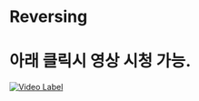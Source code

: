 # Reversing
# 아래 클릭시 영상 시청 가능.
[![Video Label](http://img.youtube.com/vi/1C_Xw9J4-Rc/0.jpg)](https://youtu.be/1C_Xw9J4-Rc)

